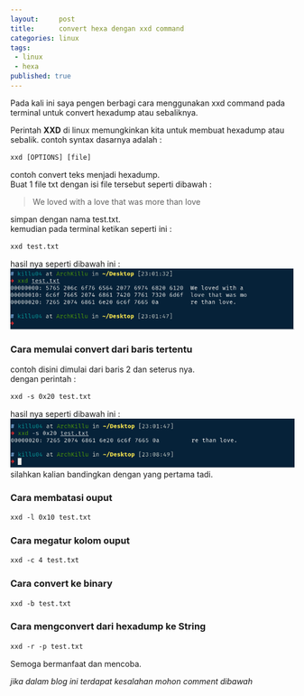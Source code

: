 ```yaml
---
layout:     post
title:      convert hexa dengan xxd command
categories: linux
tags:
 - linux
 - hexa
published: true
---
```

Pada kali ini saya pengen berbagi cara menggunakan xxd command pada terminal untuk convert hexadump atau sebaliknya.

Perintah **XXD** di linux memungkinkan kita untuk membuat hexadump atau sebalik. contoh syntax dasarnya adalah :
```html
xxd [OPTIONS] [file]
```

contoh convert teks menjadi hexadump.  
Buat 1 file txt dengan isi file tersebut seperti dibawah :

> We loved with a love that was more than love

simpan dengan nama test.txt.  
kemudian pada terminal ketikan seperti ini :

```html
xxd test.txt
```

hasil nya seperti dibawah ini :
![DeepinScreenshot_select-area_20190303230252.png](https://raw.githubusercontent.com/akhmadsyarif04/blog/gh-pages/_posts/DeepinScreenshot_select-area_20190303230252.png)


### Cara memulai convert dari baris tertentu

contoh disini dimulai dari baris 2 dan seterus nya.  
dengan perintah :
```html
xxd -s 0x20 test.txt
```

hasil nya seperti dibawah ini :
![DeepinScreenshot_select-area_20190303230252.png](https://raw.githubusercontent.com/akhmadsyarif04/blog/gh-pages/_posts/DeepinScreenshot_select-area_20190303230915.png)
silahkan kalian bandingkan dengan yang pertama tadi.  

### Cara membatasi ouput 
```html
xxd -l 0x10 test.txt
```

### Cara megatur kolom ouput 
```html
xxd -c 4 test.txt
```

### Cara convert ke binary
```html
xxd -b test.txt
```

### Cara mengconvert dari hexadump ke String
```html
xxd -r -p test.txt
```

Semoga bermanfaat dan mencoba.  

*jika dalam blog ini terdapat kesalahan mohon comment dibawah*
